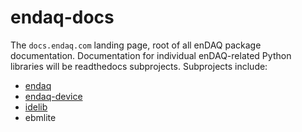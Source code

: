# endaq-docs

The `docs.endaq.com` landing page, root of all enDAQ package documentation. Documentation for individual enDAQ-related Python libraries will be readthedocs subprojects.
Subprojects include:
* [endaq](https://docs.endaq.com/en/latest/)
* [endaq-device](https://mide-technology-endaq-device.readthedocs-hosted.com/en/latest/)
* [idelib](https://mide-technology-idelib.readthedocs-hosted.com/en/latest/)
* ebmlite
